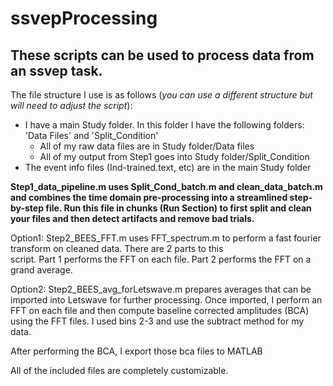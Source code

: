 # ssvepProcessing

## These scripts can be used to process data from an ssvep task. 

The file structure I use is as follows (*you can use a different structure but will need to adjust the script*):

* I have a main Study folder. In this folder I have the following folders: 'Data Files' and 'Split_Condition'
    * All of my raw data files are in Study folder/Data files
    * All of my output from Step1 goes into Study folder/Split_Condition
* The event info files (Ind-trained.text, etc) are in the main Study folder

**Step1_data_pipeline.m uses Split_Cond_batch.m and clean_data_batch.m and combines the time domain pre-processing into a streamlined step-by-step file. Run this file in chunks (Run Section) to first split and clean your files and then detect artifacts and remove bad trials.**

Option1:
    Step2_BEES_FFT.m uses FFT_spectrum.m to perform a fast fourier transform on cleaned data. There are 2 parts to this   
    script. Part 1 performs the FFT on each file. Part 2 performs the FFT on a grand average.

Option2:
    Step2_BEES_avg_forLetswave.m prepares averages that can be imported into Letswave for further processing.
    Once imported, I perform an FFT on each file and then compute baseline corrected amplitudes (BCA) using the FFT files.
    I used bins 2-3 and use the subtract method for my data.
    
   After performing the BCA, I export those bca files to MATLAB

All of the included files are completely customizable.
